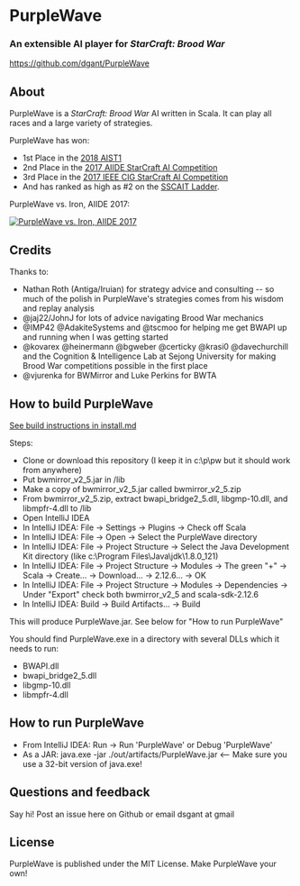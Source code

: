 # PurpleWave
### An extensible AI player for *StarCraft: Brood War*

https://github.com/dgant/PurpleWave

## About
PurpleWave is a *StarCraft: Brood War* AI written in Scala. It can play all races and a large variety of strategies.

PurpleWave has won:
 * 1st Place in the [2018 AIST1](https://sites.google.com/view/aistarcrafttournament/aist-s1-2018)
 * 2nd Place in the [2017 AIIDE StarCraft AI Competition](http://www.cs.mun.ca/~dchurchill/starcraftaicomp/2017/)
 * 3rd Place in the [2017 IEEE CIG StarCraft AI Competition](https://cilab.sejong.ac.kr/sc_competition/?p=1090)
 * And has ranked as high as #2 on the [SSCAIT Ladder](https://sscaitournament.com/index.php?action=scores). 

PurpleWave vs. Iron, AIIDE 2017:

[![PurpleWave vs. Iron, AIIDE 2017](https://img.youtube.com/vi/g33PIqDdTqs/0.jpg)](https://www.youtube.com/watch?v=g33PIqDdTqs)

## Credits
Thanks to:
* Nathan Roth (Antiga/Iruian) for strategy advice and consulting -- so much of the polish in PurpleWave's strategies comes from his wisdom and replay analysis
* @jaj22/JohnJ for lots of advice navigating Brood War mechanics
* @IMP42 @AdakiteSystems and @tscmoo for helping me get BWAPI up and running when I was getting started
* @kovarex @heinermann @bgweber @certicky @krasi0 @davechurchill and the Cognition & Intelligence Lab at Sejong University for making Brood War competitions possible in the first place
* @vjurenka for BWMirror and Luke Perkins for BWTA

## How to build PurpleWave
[See build instructions in install.md](install/install.md)

Steps: 
* Clone or download this repository (I keep it in c:\p\pw but it should work from anywhere)
* Put bwmirror_v2_5.jar in /lib
* Make a copy of bwmirror_v2_5.jar called bwmirror_v2_5.zip
* From bwmirror_v2_5.zip, extract bwapi_bridge2_5.dll, libgmp-10.dll, and libmpfr-4.dll to /lib
* Open IntelliJ IDEA
* In IntelliJ IDEA: File -> Settings -> Plugins -> Check off Scala
* In IntelliJ IDEA: File -> Open -> Select the PurpleWave directory
* In IntelliJ IDEA: File -> Project Structure -> Select the Java Development Kit directory (like c:\Program Files\Java\jdk\1.8.0_121)
* In IntelliJ IDEA: File -> Project Structure -> Modules -> The green "+" -> Scala -> Create... -> Download... -> 2.12.6... -> OK
* In IntelliJ IDEA: File -> Project Structure -> Modules -> Dependencies -> Under "Export" check both bwmirror_v2_5 and scala-sdk-2.12.6
* In IntelliJ IDEA: Build -> Build Artifacts... -> Build

This will produce PurpleWave.jar. See below for "How to run PurpleWave"

You should find PurpleWave.exe in a directory with several DLLs which it needs to run:
* BWAPI.dll
* bwapi_bridge2_5.dll
* libgmp-10.dll
* libmpfr-4.dll

## How to run PurpleWave
* From IntelliJ IDEA: Run -> Run 'PurpleWave' or Debug 'PurpleWave'
* As a JAR: java.exe -jar ./out/artifacts/PurpleWave.jar <-- Make sure you use a 32-bit version of java.exe!

## Questions and feedback
Say hi! Post an issue here on Github or email dsgant at gmail

## License
PurpleWave is published under the MIT License. Make PurpleWave your own!